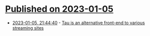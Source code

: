 # [Published on 2023-01-05](index.md)

* [2023-01-05, 21:44:40](https://lobste.rs/s/hdc4mo/tau_is_alternative_front_end_various) - [Tau is an alternative front-end to various streaming sites](https://git.sr.ht/~conses/tau)
